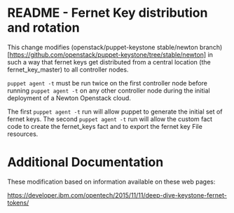 # README - Fernet Key distribution and rotation

This change modifies (openstack/puppet-keystone stable/newton branch)[https://github.com/openstack/puppet-keystone/tree/stable/newton]
in such a way that fernet keys get distributed from a central location (the fernet_key_master) to all controller nodes.

`puppet agent -t` must be run twice on the first controller node before running `puppet agent -t` 
on any other controller node during the initial deployment of a Newton Openstack cloud.

The first `puppet agent -t` run will allow puppet to generate the initial set of fernet keys.
The second `puppet agent -t` run will allow the custom fact code to create the fernet_keys fact
and to export the fernet key File resources.

# Additional Documentation

  These modification based on information available on these web pages:

  https://developer.ibm.com/opentech/2015/11/11/deep-dive-keystone-fernet-tokens/
   

